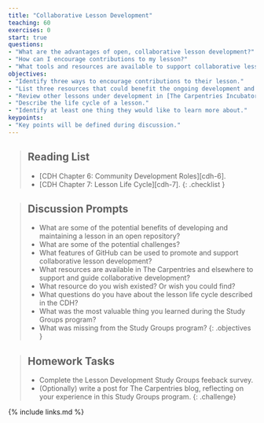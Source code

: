 ```yaml
---
title: "Collaborative Lesson Development"
teaching: 60
exercises: 0
start: true
questions:
- "What are the advantages of open, collaborative lesson development?"
- "How can I encourage contributions to my lesson?"
- "What tools and resources are available to support collaborative lesson development?"
objectives:
- "Identify three ways to encourage contributions to their lesson."
- "List three resources that could benefit the ongoing development and maintenance of their lesson."
- "Review other lessons under development in [The Carpentries Incubator][incubator]."
- "Describe the life cycle of a lesson."
- "Identify at least one thing they would like to learn more about."
keypoints:
- "Key points will be defined during discussion."
---
```


> ## Reading List
>
> - [CDH Chapter 6: Community Development Roles][cdh-6].
> - [CDH Chapter 7: Lesson Life Cycle][cdh-7].
{: .checklist }

> ## Discussion Prompts
>
> - What are some of the potential benefits of developing and maintaining a lesson
>   in an open repository?
> - What are some of the potential challenges?
> - What features of GitHub can be used to promote and support collaborative lesson development?
> - What resources are available in The Carpentries and elsewhere
>   to support and guide collaborative development?
> - What resource do you wish existed? Or wish you could find?
> - What questions do you have about the lesson life cycle described in the CDH?
> - What was the most valuable thing you learned during the Study Groups program?
> - What was missing from the Study Groups program?
{: .objectives }

> ## Homework Tasks
>
> - Complete the Lesson Development Study Groups feeback survey.
> - (Optionally) write a post for The Carpentries blog,
>   reflecting on your experience in this Study Groups program.
{: .challenge}

{% include links.md %}
